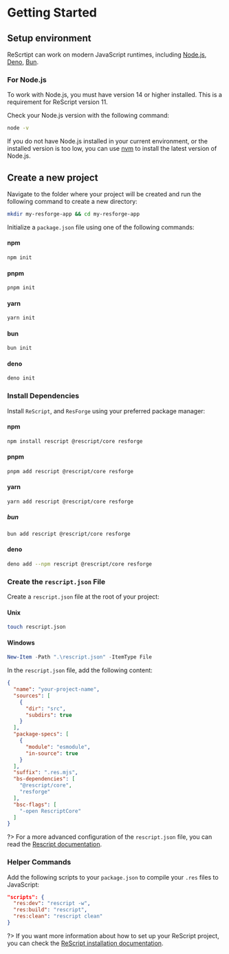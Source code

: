 # Getting Started

## Setup environment

ReScrtipt can work on modern JavaScript runtimes, including [Node.js](https://nodejs.org), [Deno](https://deno.com/), [Bun](https://bun.sh/).

### For Node.js

To work with Node.js, you must have version 14 or higher installed. This is a requirement for ReScript version 11.

Check your Node.js version with the following command:
```sh
node -v
```

If you do not have Node.js installed in your current environment, or the installed version is too low, you can use [nvm](https://github.com/nvm-sh/nvm) to install the latest version of Node.js.

## Create a new project

Navigate to the folder where your project will be created and run the following command to create a new directory:
```sh
mkdir my-resforge-app && cd my-resforge-app
```

Initialize a `package.json` file using one of the following commands:

<!-- tabs:start -->

#### **npm**
```sh
npm init
```

#### **pnpm**
```sh
pnpm init
```

#### **yarn**
```sh
yarn init
```

#### **bun**
```sh
bun init
```

#### **deno**
```sh
deno init
```

<!-- tabs:end -->


### Install Dependencies

Install `ReScript`, and `ResForge` using your preferred package manager:

<!-- tabs:start -->

#### **npm**
```sh
npm install rescript @rescript/core resforge
```


#### **pnpm**
```sh
pnpm add rescript @rescript/core resforge
```


#### **yarn**
```sh
yarn add rescript @rescript/core resforge
```


##### **bun**
```sh
bun add rescript @rescript/core resforge
```


#### **deno**
```sh
deno add --npm rescript @rescript/core resforge
```

<!-- tabs:end -->

### Create the `rescript.json` File

Create a `rescript.json` file at the root of your project:

<!-- tabs:start -->

#### **Unix**
```sh
touch rescript.json
```

#### **Windows**
```powershell
New-Item -Path ".\rescript.json" -ItemType File
```

<!-- tabs:end -->

In the `rescript.json` file, add the following content:
```json
{
  "name": "your-project-name",
  "sources": [
    {
      "dir": "src",
      "subdirs": true
    }
  ],
  "package-specs": [
    {
      "module": "esmodule",
      "in-source": true
    }
  ],
  "suffix": ".res.mjs",
  "bs-dependencies": [
    "@rescript/core",
    "resforge"
  ],
  "bsc-flags": [
    "-open RescriptCore"
  ]
}
```

?> For a more advanced configuration of the `rescript.json` file, you can read the [Rescript documentation](https://rescript-lang.org/docs/manual/v11.0.0/build-configuration).

### Helper Commands

Add the following scripts to your `package.json` to compile your `.res` files to JavaScript:

```json
"scripts": {
  "res:dev": "rescript -w",
  "res:build": "rescript",
  "res:clean": "rescript clean"
}
```

?> If you want more information about how to set up your ReScript project, you can check the [ReScript installation documentation](https://rescript-lang.org/docs/manual/v11.0.0/installation).